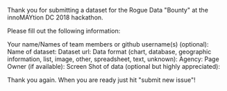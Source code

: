 Thank you for submitting a dataset for the Rogue Data "Bounty" at the innoMAYtion DC 2018 hackathon.

Please fill out the following information:

Your name/Names of team members or github username(s) (optional):
Name of dataset:
Dataset url:
Data format (chart, database, geographic information, list, image, other, spreadsheet, text, unknown):
Agency:
Page Owner (if available):
Screen Shot of data (optional but highly appreciated):


Thank you again. When you are ready just hit "submit new issue"!